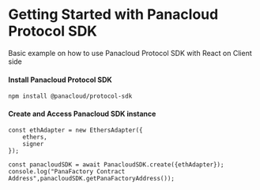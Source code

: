 # Getting Started with Panacloud Protocol SDK

Basic example on how to use Panacloud Protocol SDK with React on Client side

#### Install Panacloud Protocol SDK
```shell
npm install @panacloud/protocol-sdk
```

#### Create and Access Panacloud SDK instance
```JS
const ethAdapter = new EthersAdapter({
    ethers,
    signer
});

const panacloudSDK = await PanacloudSDK.create({ethAdapter});
console.log("PanaFactory Contract Address",panacloudSDK.getPanaFactoryAddress());
```
